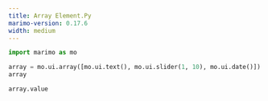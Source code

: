```yaml
---
title: Array Element.Py
marimo-version: 0.17.6
width: medium
---
```


```python {.marimo}
import marimo as mo
```

```python {.marimo}
array = mo.ui.array([mo.ui.text(), mo.ui.slider(1, 10), mo.ui.date()])
array
```

```python {.marimo}
array.value
```